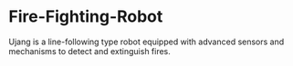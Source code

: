 # Fire-Fighting-Robot
Ujang is a line-following type robot equipped with advanced sensors and mechanisms to detect and extinguish fires.
